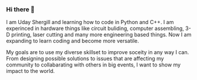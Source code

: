 ### Hi there 👋
I am Uday Shergill and learning how to code in Python and C++. I am experinced in hardware things like circuit buliding, computer assembling, 3-D printing, laser cutting and many more engineering based things. Now I am expanding to learn coding and become more versatile.

My goals are to use my diverse skillset to improve soceity in any way I can. From designing possible solutions to issues that are affecting my community to collabarating with others in big events, I want to show my impact to the world.
